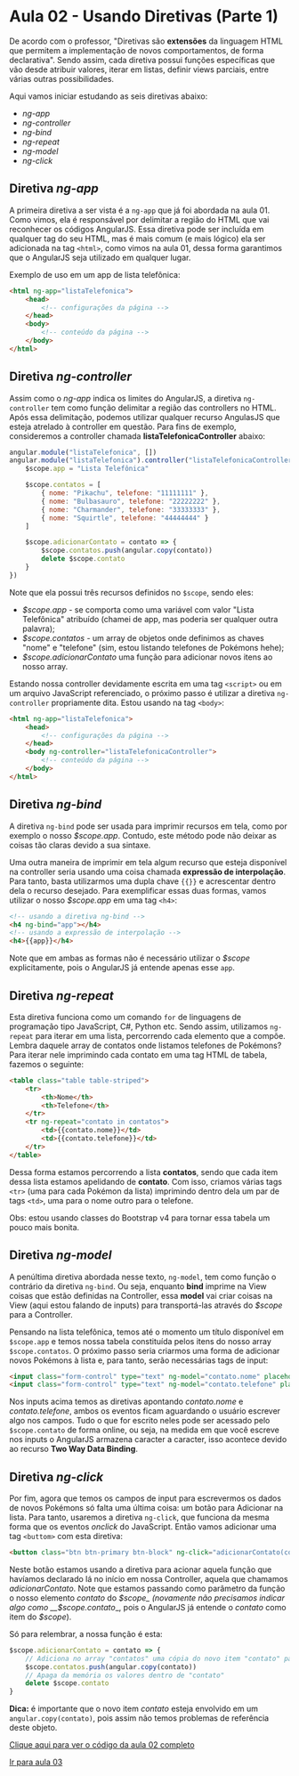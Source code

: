 # Aula 02 - Usando Diretivas (Parte 1)

De acordo com o professor, "Diretivas são __extensões__ da linguagem HTML que permitem a implementação de novos comportamentos, de forma declarativa". Sendo assim, cada diretiva possui funções específicas que vão desde atribuir valores, iterar em listas, definir views parciais, entre várias outras possibilidades.

Aqui vamos iniciar estudando as seis diretivas abaixo:

* _ng-app_
* _ng-controller_
* _ng-bind_
* _ng-repeat_
* _ng-model_
* _ng-click_

## Diretiva _ng-app_

A primeira diretiva a ser vista é a `ng-app` que já foi abordada na aula 01. Como vimos, ela é responsável por delimitar a região do HTML que vai reconhecer os códigos AngularJS. Essa diretiva pode ser incluída em qualquer tag do seu HTML, mas é mais comum (e mais lógico) ela ser adicionada na tag `<html>`, como vimos na aula 01, dessa forma garantimos que o AngularJS seja utilizado em qualquer lugar.

Exemplo de uso em um app de lista telefônica:

```html
<html ng-app="listaTelefonica">
    <head>
        <!-- configurações da página -->
    </head>
    <body>
        <!-- conteúdo da página -->
    </body>
</html>
```

## Diretiva _ng-controller_

Assim como o _ng-app_ indica os limites do AngularJS, a diretiva `ng-controller` tem como função delimitar a região das controllers no HTML. Após essa delimitação, podemos utilizar qualquer recurso AngulasJS que esteja atrelado à controller em questão. Para fins de exemplo, consideremos a controller chamada __listaTelefonicaController__ abaixo:

```javascript
angular.module("listaTelefonica", [])
angular.module("listaTelefonica").controller("listaTelefonicaController", $scope => {
    $scope.app = "Lista Telefônica"

    $scope.contatos = [
        { nome: "Pikachu", telefone: "11111111" },
        { nome: "Bulbasauro", telefone: "22222222" },
        { nome: "Charmander", telefone: "33333333" },
        { nome: "Squirtle", telefone: "44444444" }
    ]

    $scope.adicionarContato = contato => {
        $scope.contatos.push(angular.copy(contato))
        delete $scope.contato
    }
})
```

Note que ela possui três recursos definidos no `$scope`, sendo eles:

* _$scope.app_ - se comporta como uma variável com valor "Lista Telefônica" atribuído (chamei de app, mas poderia ser qualquer outra palavra);
* _$scope.contatos_ - um array de objetos onde definimos as chaves "nome" e "telefone" (sim, estou listando telefones de Pokémons hehe);
* _$scope.adicionarContato_ uma função para adicionar novos itens ao nosso array.

Estando nossa controller devidamente escrita em uma tag `<script>` ou em um arquivo JavaScript referenciado, o próximo passo é utilizar a diretiva `ng-controller` propriamente dita. Estou usando na tag `<body>`:

```html
<html ng-app="listaTelefonica">
    <head>
        <!-- configurações da página -->
    </head>
    <body ng-controller="listaTelefonicaController">
        <!-- conteúdo da página -->
    </body>
</html>
```

## Diretiva _ng-bind_

A diretiva `ng-bind` pode ser usada para imprimir recursos em tela, como por exemplo o nosso _$scope.app_. Contudo, este método pode não deixar as coisas tão claras devido a sua sintaxe.

Uma outra maneira de imprimir em tela algum recurso que esteja disponível na controller seria usando uma coisa chamada __expressão de interpolação__. Para tanto, basta utilizarmos uma dupla chave `{{}}` e acrescentar dentro dela o recurso desejado. Para exemplificar essas duas formas, vamos utilizar o nosso _$scope.app_ em uma tag `<h4>`:

```html
<!-- usando a diretiva ng-bind -->
<h4 ng-bind="app"></h4>
<!-- usando a expressão de interpolação -->
<h4>{{app}}</h4>
```

Note que em ambas as formas não é necessário utilizar o _$scope_ explicitamente, pois o AngularJS já entende apenas esse `app`.

## Diretiva _ng-repeat_

Esta diretiva funciona como um comando `for` de linguagens de programação tipo JavaScript, C#, Python etc. Sendo assim, utilizamos `ng-repeat` para iterar em uma lista, percorrendo cada elemento que a compõe. Lembra daquele array de contatos onde listamos telefones de Pokémons? Para iterar nele imprimindo cada contato em uma tag HTML de tabela, fazemos o seguinte:

```html
<table class="table table-striped">
    <tr>
        <th>Nome</th>
        <th>Telefone</th>
    </tr>
    <tr ng-repeat="contato in contatos">
        <td>{{contato.nome}}</td>
        <td>{{contato.telefone}}</td>
    </tr>
</table>
```

Dessa forma estamos percorrendo a lista __contatos__, sendo que cada item dessa lista estamos apelidando de __contato__. Com isso, criamos várias tags `<tr>` (uma para cada Pokémon da lista) imprimindo dentro dela um par de tags `<td>`, uma para o nome outro para o telefone.

Obs: estou usando classes do Bootstrap v4 para tornar essa tabela um pouco mais bonita.

## Diretiva _ng-model_

A penúltima diretiva abordada nesse texto, `ng-model`, tem como função o contrário da diretiva `ng-bind`. Ou seja, enquanto __bind__ imprime na View coisas que estão definidas na Controller, essa __model__ vai criar coisas na View (aqui estou falando de inputs) para transportá-las através do _$scope_ para a Controller.

Pensando na lista telefônica, temos até o momento um título disponível em `$scope.app` e temos nossa tabela constituída pelos itens do nosso array `$scope.contatos`. O próximo passo seria criarmos uma forma de adicionar novos Pokémons à lista e, para tanto, serão necessárias tags de input:

```html
<input class="form-control" type="text" ng-model="contato.nome" placeholder="Nome" />
<input class="form-control" type="text" ng-model="contato.telefone" placeholder="Telefone" />
```

Nos inputs acima temos as diretivas apontando _contato.nome_ e _contato.telefone_, ambos os eventos ficam aguardando o usuário escrever algo nos campos. Tudo o que for escrito neles pode ser acessado pelo `$scope.contato` de forma online, ou seja, na medida em que você escreve nos inputs o AngularJS armazena caracter a caracter, isso acontece devido ao recurso __Two Way Data Binding__.

## Diretiva _ng-click_

Por fim, agora que temos os campos de input para escrevermos os dados de novos Pokémons só falta uma última coisa: um botão para Adicionar na lista. Para tanto, usaremos a diretiva `ng-click`, que funciona da mesma forma que os eventos _onclick_ do JavaScript. Então vamos adicionar uma tag `<buttom>` com esta diretiva:

```html
<button class="btn btn-primary btn-block" ng-click="adicionarContato(contato)">Adicionar</button>
```

Neste botão estamos usando a diretiva para acionar aquela função que havíamos declarado lá no início em nossa Controller, aquela que chamamos _adicionarContato_. Note que estamos passando como parâmetro da função o nosso elemento _contato_ do _$scope_ (novamente não precisamos indicar algo como __$scope.contato__, pois o AngularJS já entende o _contato_ como item do _$scope_).

Só para relembrar, a nossa função é esta:

```javascript
$scope.adicionarContato = contato => {
    // Adiciona no array "contatos" uma cópia do novo item "contato" passado por parâmetro
    $scope.contatos.push(angular.copy(contato))
    // Apaga da memória os valores dentro de "contato"
    delete $scope.contato
}
```

__Dica:__ é importante que o novo item _contato_ esteja envolvido em um `angular.copy(contato)`, pois assim não temos problemas de referência deste objeto.

[Clique aqui para ver o código da aula 02 completo](https://github.com/fergo8/angularjs_branas/blob/main/aula_02/index.html)

[Ir para aula 03](https://github.com/fergo8/angularjs_branas/blob/main/aula_03/usando_diretivas_pt2.md)